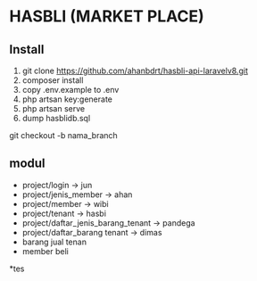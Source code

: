 # HASBLI (MARKET PLACE)
## Install

1. git clone https://github.com/ahanbdrt/hasbli-api-laravelv8.git
2. composer install
3. copy .env.example to .env
4. php artsan key:generate
5. php artsan serve
6. dump hasblidb.sql

git checkout -b nama_branch

## modul
* project/login -> jun
* project/jenis_member -> ahan
* project/member -> wibi
* project/tenant -> hasbi
* project/daftar_jenis_barang_tenant -> pandega
* project/daftar_barang tenant -> dimas
* barang jual tenan
* member beli

*tes

